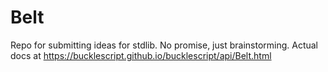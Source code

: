 # Belt

Repo for submitting ideas for stdlib. No promise, just brainstorming. Actual docs at https://bucklescript.github.io/bucklescript/api/Belt.html
